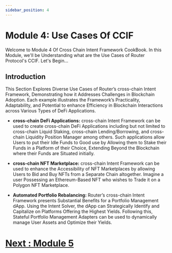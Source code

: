 ```yaml
---
sidebar_position: 4
---
```


# Module 4: Use Cases Of CCIF

Welcome to Module 4 Of Cross Chain Intent Framework CookBook. In this Module, we'll be Understanding what are the Use Cases of Router Protocol's CCIF. Let's Begin...

## Introduction

This Section Explores Diverse Use Cases of Router’s cross-chain Intent Framework, Demonstrating how it Addresses Challenges in Blockchain Adoption. Each example illustrates the Framework’s Practicality, Adaptability, and Potential to enhance Efficiency in Blockchain Interactions across Various Types of DeFi Applications.

- **cross-chain DeFi Applications:** cross-chain Intent Framework can be used to create cross-chain DeFi Applications including but not limited to cross-chain Liquid Staking, cross-chain Lending/Borrowing, and cross-chain Liquidity Position Manager among others. Such applications allow Users to put their Idle Funds to Good use by Allowing them to Stake their Funds in a Platform of their Choice, Extending Beyond the Blockchain where their Funds are Situated initially.

- **cross-chain NFT Marketplace:** cross-chain Intent Framework can be used to enhance the Accessibility of NFT Marketplaces by allowing Users to Bid and Buy NFTs from a Separate Chain altogether. Imagine a user Possessing an
  Ethereum-Based NFT who wishes to Trade it on a Polygon NFT Marketplace.

- **Automated Portfolio Rebalancing:** Router’s cross-chain Intent Framework presents Substantial Benefits for a Portfolio Management dApp. Using the Intent Solver, the dApp can Strategically Identify and Capitalize on Platforms Offering the Highest Yields. Following this, Stateful Portfolio Management Adapters can be used to dynamically manage User Assets and Optimize their Yields.

# [Next : Module 5 ](5.md)